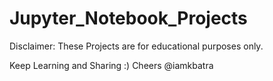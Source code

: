 # Jupyter_Notebook_Projects

Disclaimer: These Projects are for educational purposes only.

Keep Learning and Sharing :) Cheers @iamkbatra
